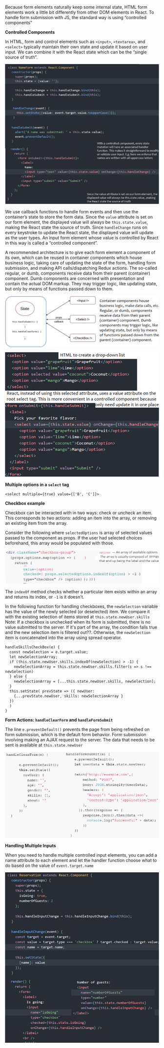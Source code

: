 Because form elements naturally keep some internal state, HTML form elements work a little bit differently from other DOM elements in React.
To handle form submission with JS, the standard way is using “controlled components”

**Controlled Components**

In HTML, form and control elements such as `<input>`, `<textarea>`, and `<select>` typically maintain their own state and update it based on user input.
We can combine it with the React state which can be the “single source of truth”.

![](../images/react-form.png)

We use callback functions to handle form events and then use the container’s state to store the form data.
Since the `value` attribute is set on our form element, the displayed value will always be `this.state.value`, making the React state the source of truth. Since `handleChange` runs on every keystroke to update the React state, the displayed value will update as the user types.
An input form element whose value is controlled by React in this way is called a “controlled component”.

A recommended architecture is to give each form element a component of its own, which can be
reused in container components which house business logic, taking care of updating the state of the form, handling form submission, and making API calls/dispatching Redux actions.
The so-called regular, or dumb, components receive data from their parent (container) component. Dumb components are concerned with presentation and contain the actual DOM markup. They may trigger logic, like updating state, but only by means of functions passed down to them.

![](../images/formjs2.png)

![](../images/react-form3.png)

**Multiple options in a `select` tag**

    <select multiple={true} value={['B', 'C']}>

**Checkbox example**

Checkbox can be interacted with in two ways: check or uncheck an item. This corresponds to two actions: adding an item into the array, or removing an existing item from the array.

Consider the following where `selectedOptions` is array of selected values passed to the component as props. If the user had selected choices beforehand, this array would be populated with those.

![](../images/checkbox2.png)

The `indexOf` method checks whether a particular item exists within an array and returns its index, or `-1` is it doesn't.

In the following function for handling checkboxes, the `newSelection` variable has the value of the newly selected (or deselected) item. We compare it with the existing selection of items stored at `this.state.newUser.skills`
Note: If a checkbox is unchecked when its form is submitted, there is no value submitted to the server.
If it's part of the array, the condition falls true and the new selection item is filtered out??. Otherwise, the `newSelection` item is concatenated into the array using spread operator.

    handleSkillsCheckBox(e) {
      const newSelection = e.target.value;
      let newSelectionArray;
      if (this.state.newUser.skills.indexOf(newSelection) > -1) {
        newSelectionArray = this.state.newUser.skills.filter(s => s !== newSelection)
      } else {
        newSelectionArray = [...this.state.newUser.skills, newSelection];
      }
      this.setState( prevState => ({ newUser:
        {...prevState.newUser, skills: newSelectionArray }
      })
      )
    }

**Form Actions: `handleClearForm` and `handleFormSubmit`**

The line `e.preventDefault()` prevents the page from being refreshed on form submission, which is the default form behavior.
Form submission involving making an AJAX request to the server. The data that needs to be sent is available at `this.state.newUser`

![](../images/react-form5.png)

**Handling Multiple Inputs**

When you need to handle multiple controlled input elements, you can add a name attribute to each element and let the handler function choose what to do based on the value of `event.target.name`

![](../images/react-form4.png)



